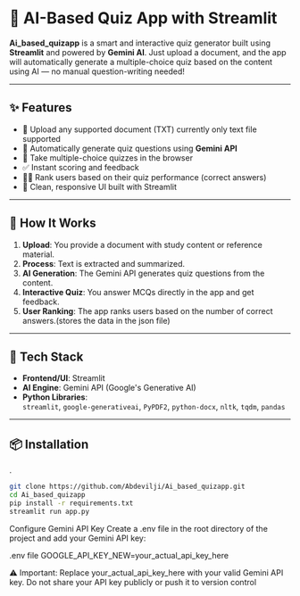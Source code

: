 # 🧠 AI-Based Quiz App with Streamlit

**Ai_based_quizapp** is a smart and interactive quiz generator built using **Streamlit** and powered by **Gemini AI**. Just upload a document, and the app will automatically generate a multiple-choice quiz based on the content using AI — no manual question-writing needed!

---

## ✨ Features

- 📂 Upload any supported document (TXT) currently only text file supported
- 🤖 Automatically generate quiz questions using **Gemini API**
- 📝 Take multiple-choice quizzes in the browser
- ✅ Instant scoring and feedback
- 🧑‍🎓 Rank users based on their quiz performance (correct answers)
- 🎯 Clean, responsive UI built with Streamlit

---

## 🧠 How It Works

1. **Upload**: You provide a document with study content or reference material.
2. **Process**: Text is extracted and summarized.
3. **AI Generation**: The Gemini API generates quiz questions from the content.
4. **Interactive Quiz**: You answer MCQs directly in the app and get feedback.
5. **User Ranking**: The app ranks users based on the number of correct answers.(stores the data in the json file)

---

## 🚀 Tech Stack

- **Frontend/UI**: Streamlit
- **AI Engine**: Gemini API (Google's Generative AI)
- **Python Libraries**:  
  `streamlit`, `google-generativeai`, `PyPDF2`, `python-docx`, `nltk`, `tqdm`, `pandas`

---

## 📦 Installation
.

```bash
git clone https://github.com/Abdevilji/Ai_based_quizapp.git
cd Ai_based_quizapp
pip install -r requirements.txt
streamlit run app.py
```
Configure Gemini API Key
Create a .env file in the root directory of the project and add your Gemini API key:

.env file
GOOGLE_API_KEY_NEW=your_actual_api_key_here

⚠️ Important: Replace your_actual_api_key_here with your valid Gemini API key.
Do not share your API key publicly or push it to version control
